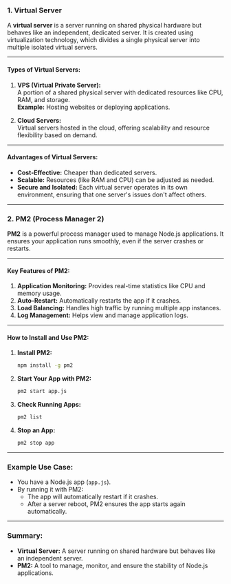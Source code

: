 ### **1. Virtual Server**  
A **virtual server** is a server running on shared physical hardware but behaves like an independent, dedicated server. It is created using virtualization technology, which divides a single physical server into multiple isolated virtual servers.  

---

#### **Types of Virtual Servers:**  
1. **VPS (Virtual Private Server):**  
   A portion of a shared physical server with dedicated resources like CPU, RAM, and storage.  
   **Example:** Hosting websites or deploying applications.

2. **Cloud Servers:**  
   Virtual servers hosted in the cloud, offering scalability and resource flexibility based on demand.

---

#### **Advantages of Virtual Servers:**  
- **Cost-Effective:** Cheaper than dedicated servers.  
- **Scalable:** Resources (like RAM and CPU) can be adjusted as needed.  
- **Secure and Isolated:** Each virtual server operates in its own environment, ensuring that one server's issues don't affect others.

---

### **2. PM2 (Process Manager 2)**  
**PM2** is a powerful process manager used to manage Node.js applications. It ensures your application runs smoothly, even if the server crashes or restarts.

---

#### **Key Features of PM2:**  
1. **Application Monitoring:** Provides real-time statistics like CPU and memory usage.  
2. **Auto-Restart:** Automatically restarts the app if it crashes.  
3. **Load Balancing:** Handles high traffic by running multiple app instances.  
4. **Log Management:** Helps view and manage application logs.

---

#### **How to Install and Use PM2:**  
1. **Install PM2:**  
   ```bash
   npm install -g pm2
   ```  

2. **Start Your App with PM2:**  
   ```bash
   pm2 start app.js
   ```  

3. **Check Running Apps:**  
   ```bash
   pm2 list
   ```  

4. **Stop an App:**  
   ```bash
   pm2 stop app
   ```  

---

### **Example Use Case:**  
- You have a Node.js app (`app.js`).  
- By running it with PM2:  
  - The app will automatically restart if it crashes.  
  - After a server reboot, PM2 ensures the app starts again automatically.  

---

### **Summary:**  
- **Virtual Server:** A server running on shared hardware but behaves like an independent server.  
- **PM2:** A tool to manage, monitor, and ensure the stability of Node.js applications.
